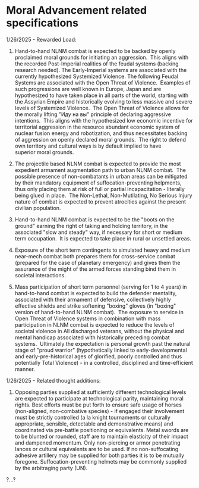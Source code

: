 # Moral Advancement related specifications

1/26/2025 - Rewarded Load:

1. Hand-to-hand NLNM combat is expected to be backed by openly proclaimed moral grounds for initiating an aggression.  This aligns with the recorded Post-Imperial realities of the feudal systems (backing research needed). The Early-Imperial systems are associated with the currently hypothesized Systemized Violence. The following Feudal Systems are associated with the Open Threat of Violence.  Examples of such progressions are well known in Europe, Japan and are hypothesized to have taken place in all parts of the world, starting with the Assyrian Empire and historically evolving to less massive and severe levels of Systemized Violence.  The Open Threat of Violence allows for the morally lifting "Иду на вы" principle of declaring aggressive intentions.  This aligns with the hypothesized low economic incentive for territorial aggression in the resource abundant economic system of nuclear fusion energy and robotization, and thus necessitates backing of aggression on openly declared moral grounds.  The right to defend own territory and cultural ways is by default implied to have superior moral grounds.

2. The projectile based NLNM combat is expected to provide the most expedient armament augmentation path to urban NLNM combat.  The possible presence of non-combatants in urban areas can be mitigated by their mandatory equipment of suffocation-preventing helpments, thus only placing them at risk of full or partial incapacitation - literally being glued in place.  The Non-Lethal, Non-Mutilating, No Serious Injury nature of combat is expected to prevent atrocities against the present civilian population.

3. Hand-to-hand NLNM combat is expected to be the "boots on the ground" earning the right of taking and holding territory, in the associated "slow and steady" way, if necessary for short or medium term occupation.  It is expected to take place in rural or unsettled areas.

4. Exposure of the short term contingents to simulated heavy and medium near-mech combat both prepares them for cross-service combat (prepared for the case of planetary emergency) and gives them the assurance of the might of the armed forces standing bind them in societal interactions.

5. Mass participation of short term personnel (serving for 1 to 4 years) in hand-to-hand combat is expected to build the defender mentality, associated with their armament of defensive, collectively highly effective shields and strike softening "boxing" gloves (in "boxing" version of hand-to-hand NLNM combat).  The exposure to service in Open Threat of Violence systems in combination with mass participation in NLNM combat is expected to reduce the levels of societal violence in All discharged veterans, without the physical and mental handicap associated with historically preceding combat systems.  Ultimately the expectation is personal growth past the natural stage of "proud warrior" (hypothetically linked to early-developmental and early-pre-historical ages of glorified, poorly controlled and thus potentially Total Violence) - in a controlled, disciplined and time-efficient manner.

1/26/2025 - Related thought additions:

1. Opposing parties supplied at sufficiently different technological levels are expected to participate at technological parity, maintaining moral rights.  Best efforts must be put forth to ensure safe usage of horses (non-aligned, non-combative species) - if engaged their involvement must be strictly controlled (a la knight tournaments or culturally appropriate, sensible, detectable and demonstrative means) and coordinated via pre-battle positioning or equivalents. Metal swords are to be blunted or rounded, staff are to maintain elasticity of their impact and dampened momentum. Only non-piercing or armor penetrating lances or cultural equivalents are to be used. If no non-suffocating adhesive artillery may be supplied for both parties it is to be mutually foregone.  Suffocation-preventing helmets may be commonly supplied by the arbitraging party (UN).

?...?
